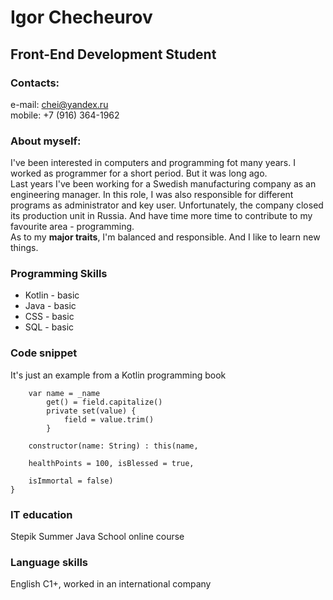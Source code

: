 # Igor Checheurov

## Front-End Development Student  

### Contacts:
e-mail: chei@yandex.ru  
mobile: +7 (916) 364-1962

### About myself:
I've been interested in computers and programming fot many years. I worked as programmer for a short period. But it was long ago.  
Last years I've been working for a Swedish manufacturing company as an engineering manager. In this role, I was also responsible for different programs as administrator and key user.
Unfortunately, the company closed its production unit in Russia. And have time more time to contribute to my favourite area - programming.  
As to my **major traits**, I'm balanced and responsible. And I like to learn new things.

### Programming Skills
* Kotlin - basic
* Java - basic
* CSS - basic
* SQL - basic

### Code snippet
It's just an example from a Kotlin programming book  

```class Player(_name: String, var healthPoints: Int, val isBlessed: Boolean, private val isImmortal: Boolean) { 
    var name = _name 
        get() = field.capitalize()
        private set(value) { 
            field = value.trim() 
        } 

    constructor(name: String) : this(name, 

    healthPoints = 100, isBlessed = true, 

    isImmortal = false) 
} 
```

### IT education
Stepik Summer Java School online course

### Language skills
English C1+, worked in an international company





